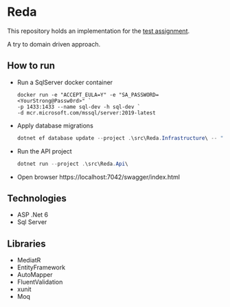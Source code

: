 # Reda

This repository holds an implementation for the [test assignment](https://github.com/albumprinter/dotnet-engineer-assignment).

A try to domain driven approach.

## How to run

- Run a SqlServer docker container

    ```text
    docker run -e "ACCEPT_EULA=Y" -e "SA_PASSWORD=<YourStrong@Passw0rd>" `
    -p 1433:1433 --name sql-dev -h sql-dev `
    -d mcr.microsoft.com/mssql/server:2019-latest
    ```

- Apply database migrations

    ```ps1
    dotnet ef database update --project .\src\Reda.Infrastructure\ -- "Server=127.0.0.1,1433;Database=Reda;User Id=SA;Password=<YourStrong@Passw0rd>"
    ```

- Run the API project

    ```ps1
    dotnet run --project .\src\Reda.Api\
    ```

- Open browser https://localhost:7042/swagger/index.html

## Technologies

- ASP .Net 6
- Sql Server

## Libraries

- MediatR
- EntityFramework
- AutoMapper
- FluentValidation
- xunit
- Moq
